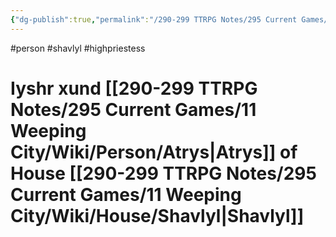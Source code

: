 ```yaml
---
{"dg-publish":true,"permalink":"/290-299 TTRPG Notes/295 Current Games/11 Weeping City/Wiki/Person/Iyshr/"}
---
```



#person #shavlyl #highpriestess 

# Iyshr xund [[290-299 TTRPG Notes/295 Current Games/11 Weeping City/Wiki/Person/Atrys\|Atrys]] of House [[290-299 TTRPG Notes/295 Current Games/11 Weeping City/Wiki/House/Shavlyl\|Shavlyl]]